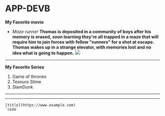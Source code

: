 # APP-DEVB
**My Favorite movie**
- *Maze runner*
**Thomas is deposited in a community of boys after his memory is erased, soon learning they're all trapped in a maze that will require him to join forces with fellow "runners" for a shot at escape. Thomas wakes up in a strange elevator, with memories lost and no idea what is going to happen.**
![](https://prod-ripcut-delivery.disney-plus.net/v1/variant/disney/A3E6EA3E567FCF493467B4EADE7F33FD08CF4228318492B6B79BA90714704BBB/scale?width=1200&aspectRatio=1.78&format=jpeg)
---------------------------
**My Favorite Series**
1. Game of thrones
2. Tesnura Slime
3. SlamDunk
---------------------------
---------------------------
	[title](https://www.example.com)
	`code`





